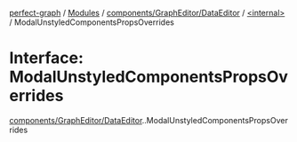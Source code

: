 [perfect-graph](../README.md) / [Modules](../modules.md) / [components/GraphEditor/DataEditor](../modules/components_GraphEditor_DataEditor.md) / [<internal\>](../modules/components_GraphEditor_DataEditor._internal_.md) / ModalUnstyledComponentsPropsOverrides

# Interface: ModalUnstyledComponentsPropsOverrides

[components/GraphEditor/DataEditor](../modules/components_GraphEditor_DataEditor.md).[<internal>](../modules/components_GraphEditor_DataEditor._internal_.md).ModalUnstyledComponentsPropsOverrides
